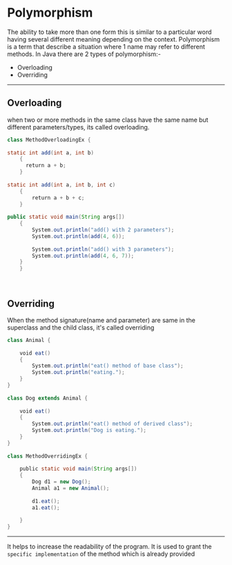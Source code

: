 # Polymorphism

The ability to take more than one form this is similar to a particular word having several different meaning depending on the context. Polymorphism is a term that describe a situation where 1 name may refer to different methods. In Java there are 2 types of polymorphism:-
    
- Overloading
- Overriding

<hr>

## Overloading

when two or more methods in the same class have the same name but different parameters/types, its called overloading.

```java
class MethodOverloadingEx {
 
static int add(int a, int b)
    {
      return a + b;
    }
 
static int add(int a, int b, int c)
    {
        return a + b + c;
    }
 
public static void main(String args[])
    {
        System.out.println("add() with 2 parameters");
        System.out.println(add(4, 6));
       
        System.out.println("add() with 3 parameters");
        System.out.println(add(4, 6, 7));
    }
    }
```

<br>

## Overriding
When the method signature(name and parameter) are same in the superclass and the child class, it's called overriding

```java
class Animal {
 
    void eat()
    {
        System.out.println("eat() method of base class");
        System.out.println("eating.");
    }
}
 
class Dog extends Animal {
 
    void eat()
    {
        System.out.println("eat() method of derived class");
        System.out.println("Dog is eating.");
    }
}
 
class MethodOverridingEx {
 
    public static void main(String args[])
    {
        Dog d1 = new Dog();
        Animal a1 = new Animal();
 
        d1.eat();
        a1.eat();
 
    }
}
```
<hr>

It helps to increase the readability of the program. It is used to grant the `specific implementation` of the method which is already provided